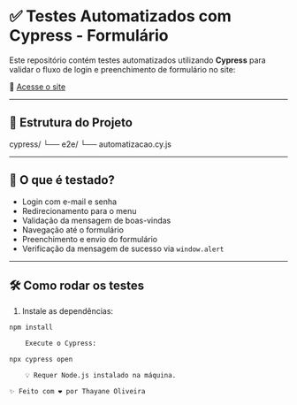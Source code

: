 # ✅ Testes Automatizados com Cypress - Formulário

Este repositório contém testes automatizados utilizando **Cypress** para validar o fluxo de login e preenchimento de formulário no site:

🔗 [Acesse o site](https://thayaneoliveira.github.io/formulario.github.io)

---

## 📂 Estrutura do Projeto

cypress/ └── e2e/ └── automatizacao.cy.js

---

## 🚀 O que é testado?

- Login com e-mail e senha
- Redirecionamento para o menu
- Validação da mensagem de boas-vindas
- Navegação até o formulário
- Preenchimento e envio do formulário
- Verificação da mensagem de sucesso via `window.alert`

---

## 🛠️ Como rodar os testes

1. Instale as dependências:

```bash
npm install

    Execute o Cypress:

npx cypress open

    💡 Requer Node.js instalado na máquina.

✨ Feito com ❤️ por Thayane Oliveira
```
